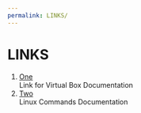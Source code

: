 ```yaml
---
permalink: LINKS/
---
```


# LINKS

1. [One](https://www.virtualbox.org/manual/ch01.html)<br>
Link for Virtual Box Documentation
2. [Two](https://docs.rockylinux.org/books/admin_guide/03-commands/)<br>
Linux Commands Documentation
